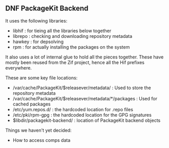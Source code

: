 DNF PackageKit Backend
----------------------

It uses the following libraries:

 * libhif : for tieing all the libraries below together
 * librepo : checking and downloading repository metadata
 * hawkey : for depsolving
 * rpm : for actually installing the packages on the system

It also uses a lot of internal glue to hold all the pieces together. These have
mostly been reused from the Zif project, hence all the Hif prefixes everywhere.

These are some key file locations:

* /var/cache/PackageKit/$releasever/metadata/ : Used to store the repository metadata
* /var/cache/PackageKit/$releasever/metadata/*/packages : Used for cached packages
* /etc/yum.repos.d/ : the hardcoded location for .repo files
* /etc/pki/rpm-gpg : the hardcoded location for the GPG signatures
* $libdir/packagekit-backend/ : location of PackageKit backend objects

Things we haven't yet decided:

* How to access comps data
